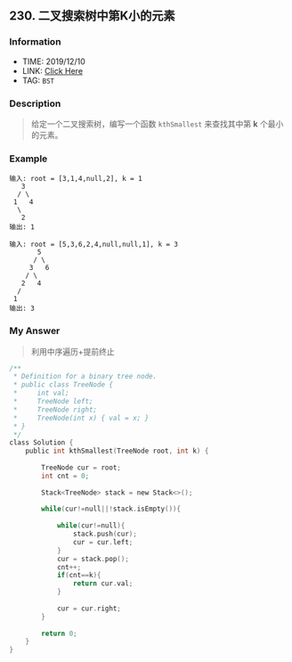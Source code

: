 ## 230. 二叉搜索树中第K小的元素

### Information

* TIME: 2019/12/10
* LINK: [Click Here](https://leetcode-cn.com/problems/kth-smallest-element-in-a-bst/)
* TAG: `BST`

### Description

> 给定一个二叉搜索树，编写一个函数 `kthSmallest` 来查找其中第 **k** 个最小的元素。

### Example

```text
输入: root = [3,1,4,null,2], k = 1
   3
  / \
 1   4
  \
   2
输出: 1

输入: root = [5,3,6,2,4,null,null,1], k = 3
       5
      / \
     3   6
    / \
   2   4
  /
 1
输出: 3

```

### My Answer

> 利用中序遍历+提前终止

```c
/**
 * Definition for a binary tree node.
 * public class TreeNode {
 *     int val;
 *     TreeNode left;
 *     TreeNode right;
 *     TreeNode(int x) { val = x; }
 * }
 */
class Solution {
    public int kthSmallest(TreeNode root, int k) {
        
        TreeNode cur = root;
        int cnt = 0;
        
        Stack<TreeNode> stack = new Stack<>();
        
        while(cur!=null||!stack.isEmpty()){
            
            while(cur!=null){
                stack.push(cur);
                cur = cur.left;
            }
            cur = stack.pop();
            cnt++;
            if(cnt==k){
                return cur.val;
            }
            
            cur = cur.right;
        }
        
        return 0;
    }
}
```

